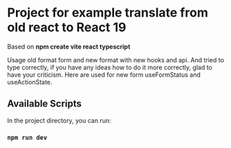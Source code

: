 # Project for example translate from old react to React 19

Based on **npm create vite react typescript**

Usage old format form and new format with new hooks and api.
And tried to type correctly, if you have any ideas how to do it more correctly, glad to have your criticism.
Here are used for new form useFormStatus and useActionState.

## Available Scripts

In the project directory, you can run:

### `npm run dev`
